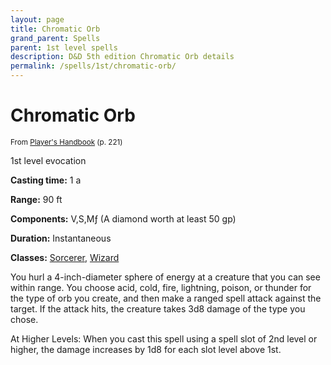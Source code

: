 ```yaml
---
layout: page
title: Chromatic Orb
grand_parent: Spells
parent: 1st level spells 
description: D&D 5th edition Chromatic Orb details
permalink: /spells/1st/chromatic-orb/
---
```


# Chromatic Orb

<small>From <a target="_blank" href="https://dnd.wizards.com/products/tabletop-games/rpg-products/rpg_playershandbook">Player's Handbook</a> (p. 221)</small>

1st level evocation

**Casting time:** 1 a

**Range:** 90 ft

**Components:** V,S,Mƒ (A diamond worth at least 50 gp)

**Duration:** Instantaneous

**Classes:** [Sorcerer](/classes/sorcerer/), [Wizard](/classes/wizard/)

You hurl a 4-inch-diameter sphere of energy at a creature that you can see within range. You choose acid, cold, fire, lightning, poison, or thunder for the type of orb you create, and then make a ranged spell attack against the target. If the attack hits, the creature takes 3d8 damage of the type you chose.

   At Higher Levels: When you cast this spell using a spell slot of 2nd level or higher, the damage increases by 1d8 for each slot level above 1st.